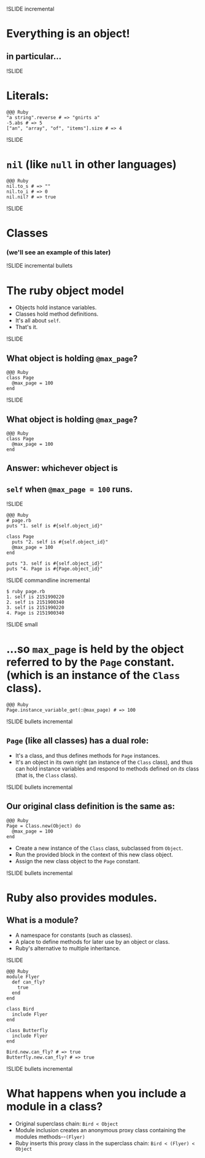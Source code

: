 !SLIDE incremental

# Everything is an object!

## in particular...

!SLIDE

# Literals:

    @@@ Ruby
    "a string".reverse # => "gnirts a"
    -5.abs # => 5
    ["an", "array", "of", "items"].size # => 4

!SLIDE

# `nil` (like `null` in other languages)

    @@@ Ruby
    nil.to_s # => ""
    nil.to_i # => 0
    nil.nil? # => true

!SLIDE

# Classes

### (we'll see an example of this later)

!SLIDE incremental bullets

# The ruby object model

* Objects hold instance variables.
* Classes hold method definitions.
* It's all about `self`.
* That's it.

!SLIDE

## What object is holding `@max_page`?

    @@@ Ruby
    class Page
      @max_page = 100
    end

!SLIDE

## What object is holding `@max_page`?


    @@@ Ruby
    class Page
      @max_page = 100
    end


## Answer: whichever object is
## `self` when `@max_page = 100` runs.

!SLIDE

    @@@ Ruby
    # page.rb
    puts "1. self is #{self.object_id}"

    class Page
      puts "2. self is #{self.object_id}"
      @max_page = 100
    end

    puts "3. self is #{self.object_id}"
    puts "4. Page is #{Page.object_id}"

!SLIDE commandline incremental

    $ ruby page.rb
    1. self is 2151990220
    2. self is 2151900340
    3. self is 2151990220
    4. Page is 2151900340

!SLIDE small

# ...so `max_page` is held by the object referred to by the `Page` constant. (which is an instance of the `Class` class).

    @@@ Ruby
    Page.instance_variable_get(:@max_page) # => 100

!SLIDE bullets incremental

## `Page` (like all classes) has a dual role:

* It's a class, and thus defines methods for `Page` instances.
* It's an object in its own right (an instance of the `Class` class),
  and thus can hold instance variables and respond to methods defined on
  _its_ class (that is, the `Class` class).

!SLIDE bullets incremental

## Our original class definition is the same as:

    @@@ Ruby
    Page = Class.new(Object) do
      @max_page = 100
    end

* Create a new instance of the `Class` class, subclassed from `Object`.
* Run the provided block in the context of this new class object.
* Assign the new class object to the `Page` constant.

!SLIDE bullets incremental

# Ruby also provides modules.

## What is a module?

* A namespace for constants (such as classes).
* A place to define methods for later use by an object or class.
* Ruby's alternative to multiple inheritance.

!SLIDE

    @@@ Ruby
    module Flyer
      def can_fly?
        true
      end
    end

    class Bird
      include Flyer
    end

    class Butterfly
      include Flyer
    end

    Bird.new.can_fly? # => true
    Butterfly.new.can_fly? # => true

!SLIDE bullets incremental

# What happens when you include a module in a class?

* Original superclass chain: `Bird < Object`
* Module inclusion creates an anonymous proxy class containing the
  modules methods--`(Flyer)`
* Ruby inserts this proxy class in the superclass chain: `Bird <
  (Flyer) < Object`

